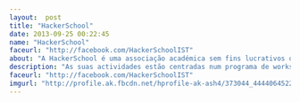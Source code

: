 ```yaml
---
layout:  post
title: "HackerSchool"
date: 2013-09-25 00:22:45
name: "HackerSchool"
faceurl: "http://facebook.com/HackerSchoolIST"
about: "A HackerSchool é uma associação académica sem fins lucrativos que promove o desenvolvimento vocacional e o empreendedorismo de base tecnológica em meio universitário."
description: "As suas actividades estão centradas num programa de workshops, open-days e hackatons que ambicionam desenvolver e disseminar a paixão pela tecnologia. Os membros encontram-se regularmente para explorar as suas ideias num ambiente multi-disciplinar, de learn-by-doing e de aprendizagem entre pares, inspirado nos valores da cultura ‘hacker’. Para pertencer à HackerSchool basta ter vontade de partilhar e aprender. Independentemente da formação de base, na HackerSchool aprende-se a criar novos produtos e serviços sobre tecnologias emergentes tais como a internet das coisas ou a web semântica utilizando soluções disruptivas de baixo custo assentes em, entre outros, open electronics, open materials e open fabrication."
faceurl: "http://facebook.com/HackerSchoolIST"
imgurl: "http://profile.ak.fbcdn.net/hprofile-ak-ash4/373044_444406452245698_271728340_q.jpg"
---
```

